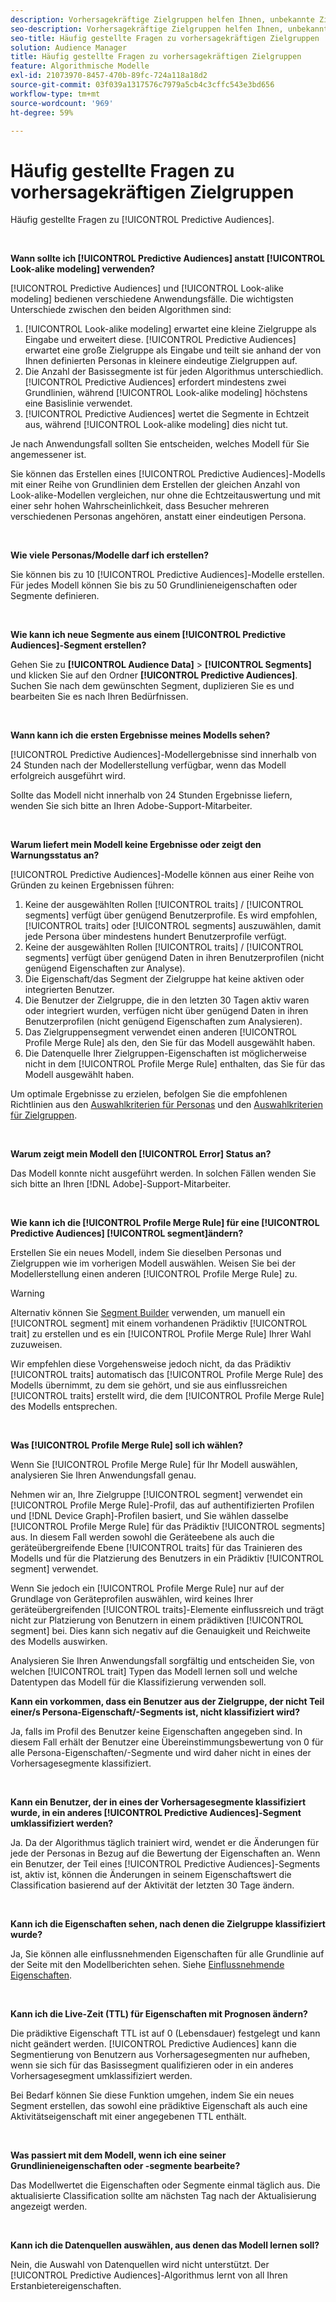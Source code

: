 ```yaml
---
description: Vorhersagekräftige Zielgruppen helfen Ihnen, unbekannte Zielgruppen mithilfe von Datenwissenschaft in Echtzeit in eindeutige Personas zu klassifizieren.
seo-description: Vorhersagekräftige Zielgruppen helfen Ihnen, unbekannte Zielgruppen mithilfe von Datenwissenschaft in Echtzeit in eindeutige Personas zu klassifizieren.
seo-title: Häufig gestellte Fragen zu vorhersagekräftigen Zielgruppen
solution: Audience Manager
title: Häufig gestellte Fragen zu vorhersagekräftigen Zielgruppen
feature: Algorithmische Modelle
exl-id: 21073970-8457-470b-89fc-724a118a18d2
source-git-commit: 03f039a1317576c7979a5cb4c3cffc543e3bd656
workflow-type: tm+mt
source-wordcount: '969'
ht-degree: 59%

---
```


# Häufig gestellte Fragen zu vorhersagekräftigen Zielgruppen

Häufig gestellte Fragen zu [!UICONTROL Predictive Audiences].

 

**Wann sollte ich [!UICONTROL Predictive Audiences] anstatt [!UICONTROL Look-alike modeling] verwenden?**

[!UICONTROL Predictive Audiences] und [!UICONTROL Look-alike modeling] bedienen verschiedene Anwendungsfälle. Die wichtigsten Unterschiede zwischen den beiden Algorithmen sind:

1. [!UICONTROL Look-alike modeling] erwartet eine kleine Zielgruppe als Eingabe und erweitert diese. [!UICONTROL Predictive Audiences] erwartet eine große Zielgruppe als Eingabe und teilt sie anhand der von Ihnen definierten Personas in kleinere eindeutige Zielgruppen auf.
1. Die Anzahl der Basissegmente ist für jeden Algorithmus unterschiedlich. [!UICONTROL Predictive Audiences] erfordert mindestens zwei Grundlinien, während [!UICONTROL Look-alike modeling] höchstens eine Basislinie verwendet.
1. [!UICONTROL Predictive Audiences] wertet die Segmente in Echtzeit aus, während [!UICONTROL Look-alike modeling] dies nicht tut.

Je nach Anwendungsfall sollten Sie entscheiden, welches Modell für Sie angemessener ist.

Sie können das Erstellen eines [!UICONTROL Predictive Audiences]-Modells mit einer Reihe von Grundlinien dem Erstellen der gleichen Anzahl von Look-alike-Modellen vergleichen, nur ohne die Echtzeitauswertung und mit einer sehr hohen Wahrscheinlichkeit, dass Besucher mehreren verschiedenen Personas angehören, anstatt einer eindeutigen Persona.

 

**Wie viele Personas/Modelle darf ich erstellen?**

Sie können bis zu 10 [!UICONTROL Predictive Audiences]-Modelle erstellen. Für jedes Modell können Sie bis zu 50 Grundlinieneigenschaften oder Segmente definieren.

 

**Wie kann ich neue Segmente aus einem [!UICONTROL Predictive Audiences]-Segment erstellen?**

Gehen Sie zu **[!UICONTROL Audience Data]** > **[!UICONTROL Segments]** und klicken Sie auf den Ordner **[!UICONTROL Predictive Audiences]**. Suchen Sie nach dem gewünschten Segment, duplizieren Sie es und bearbeiten Sie es nach Ihren Bedürfnissen.

 

**Wann kann ich die ersten Ergebnisse meines Modells sehen?**

[!UICONTROL Predictive Audiences]-Modellergebnisse sind innerhalb von 24 Stunden nach der Modellerstellung verfügbar, wenn das Modell erfolgreich ausgeführt wird.

Sollte das Modell nicht innerhalb von 24 Stunden Ergebnisse liefern, wenden Sie sich bitte an Ihren Adobe-Support-Mitarbeiter.

 

**Warum liefert mein Modell keine Ergebnisse oder zeigt den Warnungsstatus an?**

[!UICONTROL Predictive Audiences]-Modelle können aus einer Reihe von Gründen zu keinen Ergebnissen führen:

1. Keine der ausgewählten Rollen [!UICONTROL traits] / [!UICONTROL segments] verfügt über genügend Benutzerprofile. Es wird empfohlen, [!UICONTROL traits] oder [!UICONTROL segments] auszuwählen, damit jede Persona über mindestens hundert Benutzerprofile verfügt.
1. Keine der ausgewählten Rollen [!UICONTROL traits] / [!UICONTROL segments] verfügt über genügend Daten in ihren Benutzerprofilen (nicht genügend Eigenschaften zur Analyse).
1. Die Eigenschaft/das Segment der Zielgruppe hat keine aktiven oder integrierten Benutzer.
1. Die Benutzer der Zielgruppe, die in den letzten 30 Tagen aktiv waren oder integriert wurden, verfügen nicht über genügend Daten in ihren Benutzerprofilen (nicht genügend Eigenschaften zum Analysieren).
1. Das Zielgruppensegment verwendet einen anderen [!UICONTROL Profile Merge Rule] als den, den Sie für das Modell ausgewählt haben.
1. Die Datenquelle Ihrer Zielgruppen-Eigenschaften ist möglicherweise nicht in dem [!UICONTROL Profile Merge Rule] enthalten, das Sie für das Modell ausgewählt haben.

Um optimale Ergebnisse zu erzielen, befolgen Sie die empfohlenen Richtlinien aus den [Auswahlkriterien für Personas](../features/algorithmic-models/predictive-audiences.md#selection-personas) und den [Auswahlkriterien für Zielgruppen](../features/algorithmic-models/predictive-audiences.md#selection-audience).

 

**Warum zeigt mein Modell den  [!UICONTROL Error] Status an?**

Das Modell konnte nicht ausgeführt werden. In solchen Fällen wenden Sie sich bitte an Ihren [!DNL Adobe]-Support-Mitarbeiter.

 

**Wie kann ich die  [!UICONTROL Profile Merge Rule] für eine  [!UICONTROL Predictive Audiences] [!UICONTROL segment]ändern?**

Erstellen Sie ein neues Modell, indem Sie dieselben Personas und Zielgruppen wie im vorherigen Modell auswählen. Weisen Sie bei der Modellerstellung einen anderen [!UICONTROL Profile Merge Rule] zu.

>[!WARNING]
> Alternativ können Sie [Segment Builder](../features/segments/segment-builder.md) verwenden, um manuell ein [!UICONTROL segment] mit einem vorhandenen Prädiktiv [!UICONTROL trait] zu erstellen und es ein [!UICONTROL Profile Merge Rule] Ihrer Wahl zuzuweisen.
> 
> Wir empfehlen diese Vorgehensweise jedoch nicht, da das Prädiktiv [!UICONTROL traits] automatisch das [!UICONTROL Profile Merge Rule] des Modells übernimmt, zu dem sie gehört, und sie aus einflussreichen [!UICONTROL traits] erstellt wird, die dem [!UICONTROL Profile Merge Rule] des Modells entsprechen.

 

**Was  [!UICONTROL Profile Merge Rule] soll ich wählen?**

Wenn Sie [!UICONTROL Profile Merge Rule] für Ihr Modell auswählen, analysieren Sie Ihren Anwendungsfall genau.

Nehmen wir an, Ihre Zielgruppe [!UICONTROL segment] verwendet ein [!UICONTROL Profile Merge Rule]-Profil, das auf authentifizierten Profilen und [!DNL Device Graph]-Profilen basiert, und Sie wählen dasselbe [!UICONTROL Profile Merge Rule] für das Prädiktiv [!UICONTROL segments] aus. In diesem Fall werden sowohl die Geräteebene als auch die geräteübergreifende Ebene [!UICONTROL traits] für das Trainieren des Modells und für die Platzierung des Benutzers in ein Prädiktiv [!UICONTROL segment] verwendet.

Wenn Sie jedoch ein [!UICONTROL Profile Merge Rule] nur auf der Grundlage von Geräteprofilen auswählen, wird keines Ihrer geräteübergreifenden [!UICONTROL traits]-Elemente einflussreich und trägt nicht zur Platzierung von Benutzern in einem prädiktiven [!UICONTROL segment] bei. Dies kann sich negativ auf die Genauigkeit und Reichweite des Modells auswirken.

Analysieren Sie Ihren Anwendungsfall sorgfältig und entscheiden Sie, von welchen [!UICONTROL trait] Typen das Modell lernen soll und welche Datentypen das Modell für die Klassifizierung verwenden soll.

**Kann ein vorkommen, dass ein Benutzer aus der Zielgruppe, der nicht Teil einer/s Persona-Eigenschaft/-Segments ist, nicht klassifiziert wird?**

Ja, falls im Profil des Benutzer keine Eigenschaften angegeben sind. In diesem Fall erhält der Benutzer eine Übereinstimmungsbewertung von 0 für alle Persona-Eigenschaften/-Segmente und wird daher nicht in eines der Vorhersagesegmente klassifiziert.

 

**Kann ein Benutzer, der in eines der Vorhersagesegmente klassifiziert wurde, in ein anderes [!UICONTROL Predictive Audiences]-Segment umklassifiziert werden?**

Ja. Da der Algorithmus täglich trainiert wird, wendet er die Änderungen für jede der Personas in Bezug auf die Bewertung der Eigenschaften an. Wenn ein Benutzer, der Teil eines [!UICONTROL Predictive Audiences]-Segments ist, aktiv ist, können die Änderungen in seinem Eigenschaftswert die Classification basierend auf der Aktivität der letzten 30 Tage ändern.

 

**Kann ich die Eigenschaften sehen, nach denen die Zielgruppe klassifiziert wurde?**

Ja, Sie können alle einflussnehmenden Eigenschaften für alle Grundlinie auf der Seite mit den Modellberichten sehen. Siehe [Einflussnehmende Eigenschaften](../features/algorithmic-models/predictive-audiences-reporting.md#influential-traits).

 

**Kann ich die Live-Zeit (TTL) für Eigenschaften mit Prognosen ändern?**

Die prädiktive Eigenschaft TTL ist auf 0 (Lebensdauer) festgelegt und kann nicht geändert werden. [!UICONTROL Predictive Audiences] kann die Segmentierung von Benutzern aus Vorhersagesegmenten nur aufheben, wenn sie sich für das Basissegment qualifizieren oder in ein anderes Vorhersagesegment umklassifiziert werden.

Bei Bedarf können Sie diese Funktion umgehen, indem Sie ein neues Segment erstellen, das sowohl eine prädiktive Eigenschaft als auch eine Aktivitätseigenschaft mit einer angegebenen TTL enthält.

 


**Was passiert mit dem Modell, wenn ich eine seiner Grundlinieneigenschaften oder -segmente bearbeite?**

Das Modellwertet die Eigenschaften oder Segmente einmal täglich aus. Die aktualisierte Classification sollte am nächsten Tag nach der Aktualisierung angezeigt werden.

 

**Kann ich die Datenquellen auswählen, aus denen das Modell lernen soll?**

Nein, die Auswahl von Datenquellen wird nicht unterstützt. Der [!UICONTROL Predictive Audiences]-Algorithmus lernt von all Ihren Erstanbietereigenschaften.
